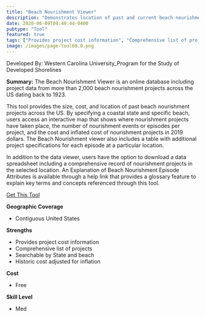 ```yaml
---
title: "Beach Nourishment Viewer"
description: "Demonstrates location of past and current beach nourishment projects, number of nourishment episodes in one area, date of project completion, cost, and volume of the project."
date: 2020-06-09T09:49:44-0400
pubtype: "Tool"
featured: true
tags: ["Provides project cost information", "Comprehensive list of projects", "Searchable by State and beach", "Historic cost adjusted for inflation"]
image: /images/page-tool60.0.png
---
```

Developed By: Western Carolina University_Program for the Study of Developed Shorelines

**Summary:** The Beach Nourishment Viewer is an online database including project data from more than 2,000 beach nourishment projects across the US dating back to 1923.

This tool provides the size, cost, and location of past beach nourishment projects across the US. By specifying a coastal state and specific beach, users access an interactive map that shows where nourishment projects have taken place, the number of nourishment events or episodes per project, and the cost and inflated cost of nourishment projects in 2019 dollars. The Beach Nourishment viewer also includes a table with additional project specifications for each episode at a particular location. 

In addition to the data viewer, users have the option to download a data spreadsheet including a comprehensive record of nourishment projects in the selected location. An Explanation of Beach Nourishment Episode Attributes is available through a help link that provides a glossary feature to explain key terms and concepts referenced through this tool.

<a href="http://beachnourishment.wcu.edu/" target="_blank">Get This Tool</a>

__**Geographic Coverage**__
- Contiguous United States

__**Strengths**__
-  Provides project cost information
-   Comprehensive list of projects
-   Searchable by State and beach
-   Historic cost adjusted for inflation

__**Cost**__
- Free

__**Skill Level**__
- Med
